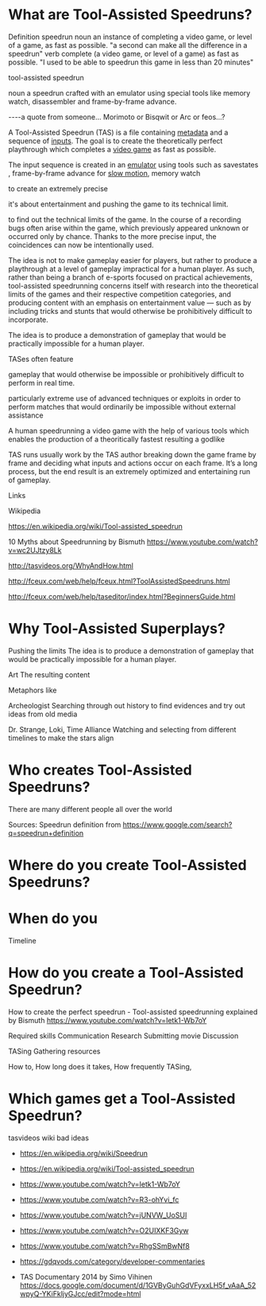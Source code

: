 # What are Tool-Assisted Speedruns?

Definition
speedrun
noun
an instance of completing a video game, or level of a game, as fast as possible.
"a second can make all the difference in a speedrun"
verb
complete (a video game, or level of a game) as fast as possible.
"I used to be able to speedrun this game in less than 20 minutes"

tool-assisted speedrun

noun
a speedrun crafted with an emulator using special tools like memory watch, disassembler and frame-by-frame advance.

----a quote from someone… Morimoto or Bisqwit or Arc or feos…?


A Tool-Assisted Speedrun (TAS) is a file containing [metadata](https://en.wikipedia.org/wiki/Metadata) and a sequence of [inputs](https://en.wikipedia.org/wiki/Input_(computer_science)). The goal is to create the theoretically perfect playthrough which completes a [video game](https://en.wikipedia.org/wiki/Video_game) as fast as possible.

The input sequence is created in an [emulator](https://en.wikipedia.org/wiki/Emulator) using tools such as savestates , frame-by-frame advance for [slow motion](https://en.wikipedia.org/wiki/Slow_motion), memory watch

 to create an extremely precise

it's about entertainment and pushing the game to its technical limit. 

 to find out the technical limits of the game. In the course of a recording bugs often arise within the game, which previously appeared unknown or occurred only by chance. Thanks to the more precise input, the coincidences can now be intentionally used. 

The idea is not to make gameplay easier for players, but rather to produce a playthrough at a level of gameplay impractical for a human player. As such, rather than being a branch of e-sports focused on practical achievements, tool-assisted speedrunning concerns itself with research into the theoretical limits of the games and their respective competition categories, and producing content with an emphasis on entertainment value — such as by including tricks and stunts that would otherwise be prohibitively difficult to incorporate.

The idea is to produce a demonstration of gameplay that would be practically impossible for a human player. 

TASes often feature

gameplay that would otherwise be impossible or prohibitively difficult to perform in real time.

particularly extreme use of advanced techniques or exploits in order to perform matches that would ordinarily be impossible without external assistance

A human speedrunning a video game with the help of various tools which enables the production of a theoritically fastest resulting a godlike 

TAS runs usually work by the TAS author breaking down the game frame by frame and deciding what inputs and actions occur on each frame. It’s a long process, but the end result is an extremely optimized and entertaining run of gameplay.


Links

Wikipedia					

https://en.wikipedia.org/wiki/Tool-assisted_speedrun

10 Myths about Speedrunning by Bismuth	https://www.youtube.com/watch?v=wc2UJtzy8Lk

http://tasvideos.org/WhyAndHow.html

http://fceux.com/web/help/fceux.html?ToolAssistedSpeedruns.html

http://fceux.com/web/help/taseditor/index.html?BeginnersGuide.html




# Why Tool-Assisted Superplays?

Pushing the limits
The idea is to produce a demonstration of gameplay that would be practically impossible for a human player.

Art
The resulting content

Metaphors like

Archeologist
Searching through out history to find evidences and try out ideas from old media

Dr. Strange, Loki, Time Alliance
Watching and selecting from different timelines to make the stars align





# Who creates Tool-Assisted Speedruns?


There are many different people all over the world 


Sources:
Speedrun definition from https://www.google.com/search?q=speedrun+definition


# Where do you create Tool-Assisted Speedruns?


# When do you

Timeline

# How do you create a Tool-Assisted Speedrun?

How to create the perfect speedrun - Tool-assisted speedrunning explained by Bismuth
https://www.youtube.com/watch?v=Ietk1-Wb7oY


Required skills
Communication
Research
Submitting movie
Discussion

TASing
Gathering resources

How to, How long does it takes, How frequently TASing, 



# Which games get a Tool-Assisted Speedrun?

tasvideos wiki bad ideas

- https://en.wikipedia.org/wiki/Speedrun
- https://en.wikipedia.org/wiki/Tool-assisted_speedrun

- https://www.youtube.com/watch?v=Ietk1-Wb7oY
- https://www.youtube.com/watch?v=R3-ohYvi_fc
- https://www.youtube.com/watch?v=jUNVW_UoSUI
- https://www.youtube.com/watch?v=O2UIXKF3Gyw

- https://www.youtube.com/watch?v=RhgSSmBwNf8

- https://gdqvods.com/category/developer-commentaries

- TAS Documentary 2014 by Simo Vihinen https://docs.google.com/document/d/1GVByGuhGdVFyxxLH5f_vAaA_52wpyQ-YKiFkljyGJcc/edit?mode=html